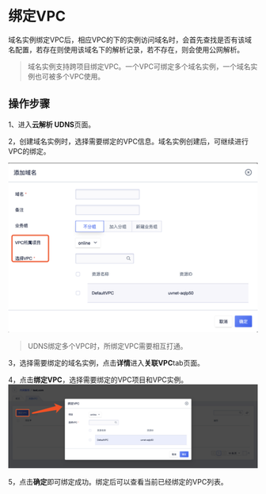 # 绑定VPC

域名实例绑定VPC后，相应VPC的下的实例访问域名时，会首先查找是否有该域名配置，若存在则使用该域名下的解析记录，若不存在，则会使用公网解析。

 > 域名实例支持跨项目绑定VPC。一个VPC可绑定多个域名实例，一个域名实例也可被多个VPC使用。
 


## 操作步骤

1、进入**云解析 UDNS**页面。

2，创建域名实例时，选择需要绑定的VPC信息。域名实例创建后，可继续进行VPC的绑定。

![](/images/bindvpc01.png) 

> UDNS绑定多个VPC时，所绑定VPC需要相互打通。

3，选择需要绑定的域名实例，点击**详情**进入**关联VPC**tab页面。

4，点击**绑定VPC**，选择需要绑定的VPC项目和VPC实例。
![](/images/bindvpc02.png) 

5，点击**确定**即可绑定成功。绑定后可以查看当前已经绑定的VPC列表。
 

